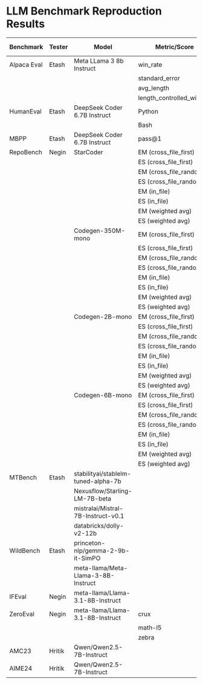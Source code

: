 # LLM Benchmark Reproduction Results

| Benchmark   | Tester  | Model                                   | Metric/Score                  | Our Results                    | Reported Results              |
|-------------|---------|-----------------------------------------|--------------------------------|--------------------------------|-------------------------------|
| Alpaca Eval | Etash   | Meta LLama 3 8b Instruct               | win_rate                      | 24.04                          | 22.57                        |
|             |         |                                         | standard_error                | 1.27                           | 1.26                         |
|             |         |                                         | avg_length                    | 1937                           | 1899                         |
|             |         |                                         | length_controlled_winrate     | 24.24                          | 22.92                        |
| HumanEval   | Etash   | DeepSeek Coder 6.7B Instruct           | Python                        | 0.798                          | 78.9%                        |
|             |         |                                         | Bash                          | 0.354                          | 36.7%                        |
| MBPP        | Etash   | DeepSeek Coder 6.7B Instruct           | pass@1                        | 0.64                           | 65.4%                        |
| RepoBench   | Negin   | StarCoder                              | EM (cross_file_first)         | 28.0                           | 28.0                         |
|             |         |                                         | ES (cross_file_first)         | 67.37                          | 69.6                         |
|             |         |                                         | EM (cross_file_random)        | 37.08                          | 37.3                         |
|             |         |                                         | ES (cross_file_random)        | 71.28                          | 73.69                        |
|             |         |                                         | EM (in_file)                  | 34.17                          | 33.8                         |
|             |         |                                         | ES (in_file)                  | 70.46                          | 72.37                        |
|             |         |                                         | EM (weighted avg)             | 31.69                          | 31.69                        |
|             |         |                                         | ES (weighted avg)             | 69.09                          | 71.2                         |
|             |         | Codegen-350M-mono                      | EM (cross_file_first)         | 15.27                          | 15.14                        |
|             |         |                                         | ES (cross_file_first)         | 58.03                          | 60.1                         |
|             |         |                                         | EM (cross_file_random)        | 27.7                           | 27.7                         |
|             |         |                                         | ES (cross_file_random)        | 67.33                          | 68.9                         |
|             |         |                                         | EM (in_file)                  | 25.11                          | 25.2                         |
|             |         |                                         | ES (in_file)                  | 66.28                          | 67.8                         |
|             |         |                                         | EM (weighted avg)             | 22.12                          | 20.7                         |
|             |         |                                         | ES (weighted avg)             | 62.9                           | 64.2                         |
|             |         | Codegen-2B-mono                        | EM (cross_file_first)         | 22.12                          | 22.1                         |
|             |         |                                         | ES (cross_file_first)         | 62.9                           | 64.9                         |
|             |         |                                         | EM (cross_file_random)        | 34.18                          | 34.4                         |
|             |         |                                         | ES (cross_file_random)        | 71.12                          | 72.6                         |
|             |         |                                         | EM (in_file)                  | 31.14                          | 31.2                         |
|             |         |                                         | ES (in_file)                  | 69.61                          | 70.93                        |
|             |         |                                         | EM (weighted avg)             | 27.26                          | 27.3                         |
|             |         |                                         | ES (weighted avg)             | 66.57                          | 68.3                         |
|             |         | Codegen-6B-mono                        | EM (cross_file_first)         | 26.81                          | 26.9                         |
|             |         |                                         | ES (cross_file_first)         | 66.23                          | 67.9                         |
|             |         |                                         | EM (cross_file_random)        | 38.28                          | 38.3                         |
|             |         |                                         | ES (cross_file_random)        | 73.34                          | 74.5                         |
|             |         |                                         | EM (in_file)                  | 34.9                           | 34.96                        |
|             |         |                                         | ES (in_file)                  | 71.21                          | 72.59                        |
|             |         |                                         | EM (weighted avg)             | 31.56                          | 31.67                        |
|             |         |                                         | ES (weighted avg)             | 69.16                          | 70.68                        |
| MTBench     | Etash   | stabilityai/stablelm-tuned-alpha-7b    |                               | 1.0                            | 2.75                         |
|             |         | Nexusflow/Starling-LM-7B-beta          |                               | 7.69                           | 8.12                         |
|             |         | mistralai/Mistral-7B-Instruct-v0.1     |                               | 6.65                           | 6.84                         |
|             |         | databricks/dolly-v2-12b                |                               | 1.087                          | 3.28                         |
| WildBench   | Etash   | princeton-nlp/gemma-2-9b-it-SimPO      |                               | 5.083                          | 5.33                         |
|             |         | meta-llama/Meta-Llama-3-8B-Instruct    |                               | 3.27                           | 2.92                         |
| IFEval      | Negin   | meta-llama/Llama-3.1-8B-Instruct       |                               | 79.1                           | 80.4                         |
| ZeroEval    | Negin   | meta-llama/Llama-3.1-8B-Instruct       |crux                           | 40.75                          | 39.88
|             |         |                                        |math-l5                        | 24.69                          | 22.19
|             |         |                                        |zebra                          | 11.70                          | 12.8
| AMC23      | Hritik   | Qwen/Qwen2.5-7B-Instruct       |                               | 20/40                          | 24/40                         |
| AIME24      | Hritik   | Qwen/Qwen2.5-7B-Instruct       |                               | 4/30                         | 3/30                        |